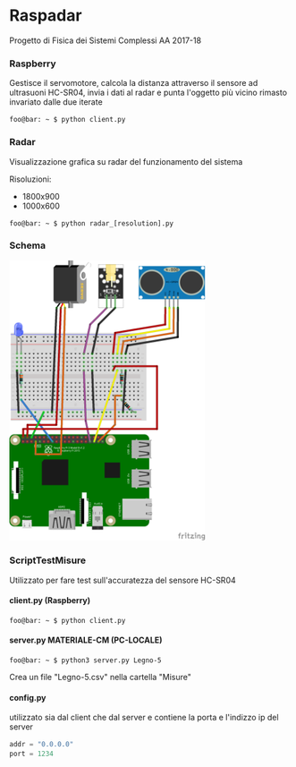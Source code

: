 # Raspadar
Progetto di Fisica dei Sistemi Complessi AA 2017-18

### Raspberry

Gestisce il servomotore, calcola la distanza attraverso il sensore ad ultrasuoni HC-SR04, invia i dati al radar e punta l'oggetto più vicino rimasto invariato dalle due iterate
```console
foo@bar: ~ $ python client.py
```

### Radar

Visualizzazione grafica su radar del funzionamento del sistema

Risoluzioni:
  - 1800x900
  - 1000x600

```console
foo@bar: ~ $ python radar_[resolution].py
```
### Schema

<img src="https://github.com/antonioconte/Raspadar/blob/master/Schema/schema.png?raw=true" width="350">

### ScriptTestMisure

Utilizzato per fare test sull'accuratezza del sensore HC-SR04
#### client.py (Raspberry)
```console
foo@bar: ~ $ python client.py
```
#### server.py MATERIALE-CM (PC-LOCALE)
```console
foo@bar: ~ $ python3 server.py Legno-5
```
Crea un file "Legno-5.csv" nella cartella "Misure"

#### config.py
utilizzato sia dal client che dal server e contiene la porta e l'indizzo ip del server
```python
addr = "0.0.0.0"
port = 1234
```

